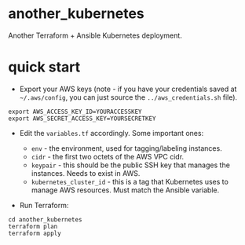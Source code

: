 # another_kubernetes

Another Terraform + Ansible Kubernetes deployment.

# quick start

- Export your AWS keys (note - if you have your credentials saved at `~/.aws/config`, you can just source the `../aws_credentials.sh` file).

```
export AWS_ACCESS_KEY_ID=YOURACCESSKEY
export AWS_SECRET_ACCESS_KEY=YOURSECRETKEY
```

- Edit the `variables.tf` accordingly.  Some important ones:
  - `env` - the environment, used for tagging/labeling instances.
  - `cidr` - the first two octets of the AWS VPC cidr.  
  - `keypair` - this should be the public SSH key that manages the instances.  Needs to exist in AWS.
  - `kubernetes_cluster_id` - this is a tag that Kubernetes uses to manage AWS resources.  Must match the Ansible variable.
  
- Run Terraform:

```
cd another_kubernetes
terraform plan
terraform apply
```
